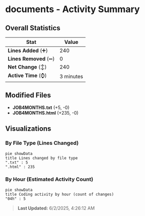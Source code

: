 # documents - Activity Summary 

## Overall Statistics

| Stat                   | Value                                                             |
| ---------------------- | ----------------------------------------------------------------- |
| **Lines Added** (➕)   | 240                                          |
| **Lines Removed** (➖) | 0                                        |
| **Net Change** (↕)    | 240                |
| **Active Time** (⌚)   | 3 minutes |


## Modified Files
- **JOB4MONTHS.txt** (+5, -0)
- **JOB4MONTHS.html** (+235, -0)

## Visualizations

### By File Type (Lines Changed)

```mermaid
pie showData
title Lines changed by file type
".txt" : 5
".html" : 235
```

### By Hour (Estimated Activity Count)

```mermaid
pie showData
title Coding activity by hour (count of changes)
"04h" : 5
```


> **Last Updated:** 6/2/2025, 4:26:12 AM